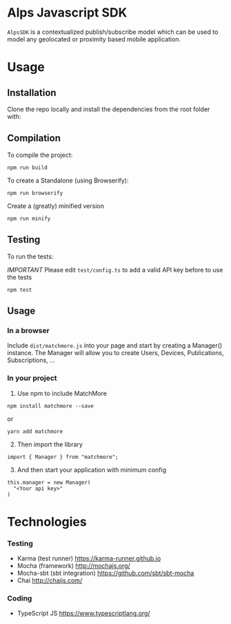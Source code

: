 # Alps Javascript SDK

`AlpsSDK` is a contextualized publish/subscribe model which can be used to model any geolocated or proximity based mobile application.

# Usage

## Installation

Clone the repo locally and install the dependencies from the root folder with:

## Compilation

To compile the project:

```
npm run build
```

To create a Standalone (using Browserify):

```
npm run browserify
```

Create a (greatly) minified version

```
npm run minify
```



## Testing

To run the tests:

*IMPORTANT* 
Please edit `test/config.ts` to add a valid API key before to use the tests

``` 
npm test
```

## Usage

### In a browser

Include `dist/matchmore.js` into your page and start by creating a Manager() instance. The Manager will allow you to create Users, Devices, Publications, Subscriptions, ...

### In your project 

1. Use npm to include MatchMore

```
npm install matchmore --save
```
or
```
yarn add matchmore
```

2. Then import the library

```
import { Manager } from "matchmore";
```

3. And then start your application with minimum config

```
this.manager = new Manager(
  "<Your api key>"
)
```


# Technologies

### Testing

- Karma (test runner) https://karma-runner.github.io 
- Mocha (framework) http://mochajs.org/
- Mocha-sbt (sbt integration) https://github.com/sbt/sbt-mocha
- Chai http://chaijs.com/

### Coding

- TypeScript JS https://www.typescriptlang.org/
